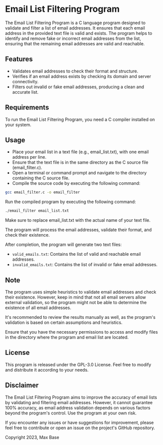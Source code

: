 # Email List Filtering Program

The Email List Filtering Program is a C language program designed to validate and filter a list of email addresses. It ensures that each email address in the provided text file is valid and exists. The program helps to identify and remove fake or incorrect email addresses from the list, ensuring that the remaining email addresses are valid and reachable.

## Features

- Validates email addresses to check their format and structure.
- Verifies if an email address exists by checking its domain and server connectivity.
- Filters out invalid or fake email addresses, producing a clean and accurate list.

## Requirements

To run the Email List Filtering Program, you need a C compiler installed on your system.

## Usage

- Place your email list in a text file (e.g., email_list.txt), with one email address per line.
- Ensure that the text file is in the same directory as the C source file (email_filter.c).
- Open a terminal or command prompt and navigate to the directory containing the C source file.
- Compile the source code by executing the following command:

```bash
gcc email_filter.c -o email_filter
```

Run the compiled program by executing the following command:

```bash
./email_filter email_list.txt
```

Make sure to replace email_list.txt with the actual name of your text file.

The program will process the email addresses, validate their format, and check their existence.

After completion, the program will generate two text files:

- `valid_emails.txt`: Contains the list of valid and reachable email addresses.
- `invalid_emails.txt`: Contains the list of invalid or fake email addresses.

## Note

The program uses simple heuristics to validate email addresses and check their existence. However, keep in mind that not all email servers allow external validation, so the program might not be able to determine the existence of all email addresses.

It's recommended to review the results manually as well, as the program's validation is based on certain assumptions and heuristics.

Ensure that you have the necessary permissions to access and modify files in the directory where the program and email list are located.

## License

This program is released under the GPL-3.0 License. Feel free to modify and distribute it according to your needs.

## Disclaimer

The Email List Filtering Program aims to improve the accuracy of email lists by validating and filtering email addresses. However, it cannot guarantee 100% accuracy, as email address validation depends on various factors beyond the program's control. Use the program at your own risk.

If you encounter any issues or have suggestions for improvement, please feel free to contribute or open an issue on the project's GitHub repository.

Copyright 2023, Max Base
